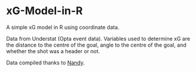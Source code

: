 # xG-Model-in-R
A simple xG model in R using coordinate data.

Data from Understat (Opta event data). Variables used to determine xG are the distance to the centre of the goal, angle to the centre of the goal, and whether the shot was a header or not.

Data compiled thanks to [Nandy](https://github.com/nandy47).
